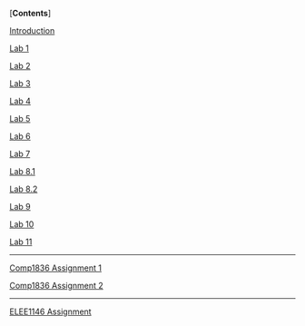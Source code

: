 [**Contents**]

[Introduction](Introduction.md)

[Lab 1](Lab_1/Lab_1.md)

[Lab 2](Lab_2/Lab_2.md)

[Lab 3](Lab_3/Lab_3.md)

[Lab 4](Lab_4/Lab_4.md)

[Lab 5](Lab_5/Lab_5.md)

[Lab 6](Lab_6/Lab_6.md)

[Lab 7](Lab_7/Lab_7.md)

[Lab 8.1](Lab_8/Lab_8-1.md)

[Lab 8.2](Lab_8/Lab_8-2.md)

[Lab 9](Lab_9/Lab_9.md)

[Lab 10](Lab_10/Lab_10.md)

[Lab 11](Lab_11/Lab_11.md)

------


[Comp1836 Assignment 1](COMP1836_Assignment_1/COMP1836_Assignment_1.md)

[Comp1836 Assignment 2]()

------

[ELEE1146 Assignment]()